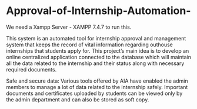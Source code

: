 # Approval-of-Internship-Automation-
We need a Xampp Server - XAMPP 7.4.7 to run this.

This system is an automated tool for internship approval and management system that keeps the record of vital information regarding outhouse internships that students apply for.
This project’s main idea is to develop an online centralized application connected to the database which will maintain all the data related to the internship and their status along with necessary required documents.

Safe and secure data: Various tools offered by AIA have enabled the admin members to manage a lot of data related to the internship safely. Important documents and certificates uploaded by students can be viewed only by the admin department and can also be stored as soft copy. 

